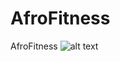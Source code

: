 # AfroFitness
AfroFitness
![alt text](https://cdna.artstation.com/p/assets/images/images/004/676/238/large/gustavo-furstenau-black-power-girl.jpg?1485447629)
